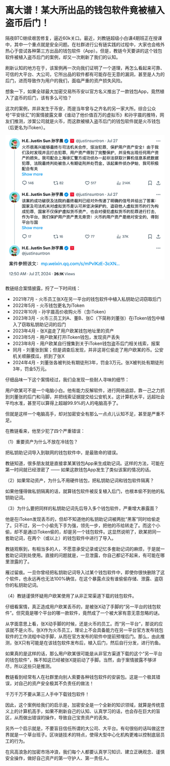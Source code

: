 # 离大谱！某大所出品的钱包软件竟被植入盗币后门！

隔夜BTC继续艰苦修复，逼近60k关口。最近，刘教链超级小白课4期班正在授课中，其中一个重点就是安全问题。在社群进行公有链实践的过程中，大家也会格外热心于尝试各种第三方出品的钱包软件（App）。但是，教链今天要讲的这个钱包软件被植入盗币后门的案例，却又一次刷新了我们的认知。

刷新认知的地方在于，该案例再一次向我们证明了一个道理，再怎么看起来可靠、可信的大平台、大公司，它所出品的软件都有可能存在无意的漏洞，甚至是人为的后门，进而导致作为用户的我们，面临严重的资产损失风险。

想象一下，如果全球最大加密交易所币安以官方名义推出了一款钱包App，竟然植入了盗币的后门，该有多么可怕？

这次的案例，并非发生于币安，而是当年曾与之齐名的另一家大所。综合公众号“平安徐汇”的案情披露文章《谁动了他价值百万的虚拟币》和孙宇晨的推特，网友们推测，涉案公司就是火币，而这款被植入盗币后门的钱包软件就是火币钱包（后更名为iToken）。

![](2024-08-13-A01.png)

教链结合案情披露，捋了一下时间线：

* 2021年7月 - 火币员工张X在另一平台的钱包软件中植入私钥助记词窃取后门
* 2022年5月 - 火币钱包更名为iToken
* 2022年10月 - 孙宇晨高价收购火币（含iToken）
* 2023年3月 - 火币三员工刘A、董B、张C（下简称刘董张）在iToken钱包中植入了窃取私钥助记词的后门
* 2023年4月 - 张X盗走了用户欧某钱包地址里的资产
* 2023年5月 - 用户欧某打开iToken钱包，发现资产丢失
* 2023年8月 - 用户欧某自行搜集到关于iToken钱包盗币后门相关线索，报案
* 同月 - 刘董张到案；但是调查后发现，并非这哥仨偷走了用户欧某的币。公安机关顺藤摸瓜，抓到了张X
* 2024年4月 - 刘董张各被判处有期徒刑3年，罚金3万元。张X被判处有期徒刑3年，罚金5万元。

仔细品味一下这个案情经过，我们会发现一些耐人寻味的细节：

用户欧某可不是一个电脑小白。他有能力反解软件，进行网络追踪，靠一己之力抓到刘董张的后门和马脚，并把线索证据提交给公安机关。这计算机水平，远超社会平均水准，甚至可以算得上超越99.9%的人的电脑高手了。

但就是这样一个电脑高手，却对加密安全有那么一点点儿认知不足，甚至是严重不足。

在教链看来，他至少犯了四个严重错误：

（1）重要资产为什么不放在冷钱包？

把私钥助记词导入到联网的钱包软件中，是最致命的错误。

教链知道，很多朋友就是直接拿某某钱包App来生成助记词。这样的方法，可能在第一时间就已经泄密了 —— 如果这款钱包App发生了类似该案的情况的话。

（2）如果常动资产，为什么不用硬件钱包，把私钥助记词和钱包软件隔离？

如果他懂得做私钥隔离的话，就算钱包软件被反复植入后门，也根本偷不到他的私钥助记词。

（3）为什么要把同样的私钥助记词先后导入多个钱包软件，严重增大暴露面？

他是在iToken发现丢币的，但却不知道他的私钥助记词被两批“黑客”同时给偷走了。只不过，另一个小偷先下手为强，领先一步，把他的币给转走了。而这个小偷，却不是通过iToken偷的，却是另一个钱包软件。这显然说明了，欧某把同一套助记词，在两个（或以上）的钱包软件中进行了导入。

教链观察到，有相当多的人，不愿意承受记录或记忆多套助记词的麻烦，于是就一套助记词到处使用。直接的问题就是，一旦泄露，你自己都记不起来，有可能在哪里泄露的了。

雁过留痕。一旦你曾经把私钥助记词导入过某个钱包软件中，即使你很快删除了这个软件，也永远再也无法100%确信，在这个暴露点没有谁偷偷存储、泄露、盗窃你的私钥助记词。

（4）教链谨慎怀疑用户欧某使用了从非正常渠道下载的钱包软件。

仔细看案情，真正造成用户欧某丢币的，是被张X动了手脚的“另一平台的钱包软件”。但究竟是哪个平台的哪一款软件，竟然成了一个被大家有意无意忽略的谜。

从字面意思上看，张X动手脚的时候，还是火币的员工。而“另一平台”，那说的应该就不是火币。张X作为火币员工，理论上不会具备能力在另一平台官方发布钱包软件的工作流程中动手脚，从而在官方发布的软件中提前预埋后门。那么，由此推测，张X只有可能是在该钱包软件发布后，植入后门，然后自行分发，进行钓鱼。

如果真的是这样的话，那么用户欧某很可能是从非官方渠道下载的这个“另一平台的钱包软件”，殊不知这已经被张X提前动了手脚。当然，由于案情披露不够详尽，所以这些只是推测。

教链看到经常有人在社群里向别人索要各种钱包软件的安装包。这是一个极其错误，对自己的资产安全极其不负责任的做法！

千万千万不要从第三人手中下载钱包软件！

因此，这个案例给我们的启示是，加密安全是一个全新的知识领域，就算是传统意义上的计算机高手，如果不刷新自己的认知、认真学习的话，也会存在巨大的盲区，从而做出错误的操作，导致自己宝贵资产的丢失。

另外一个启示就是，不要盲目信任所谓的大公司、大平台。有句很俗的话叫做这世界就是一个草台班子。区块链技术的特点，使得大型中心化机构更难以控制底层员工的行为。

在风高浪急的加密市场冲浪，我们每个人都要认真学习知识、建立正确观念、谨慎安全操作，做好自己资产的第一守护人、第一责任人。
